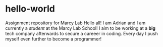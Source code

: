 # hello-world
Assignment repository for Marcy Lab
Hello all! I am Adrian and I am currently a *student* at the Marcy Lab School! I aim to be working at a **big** tech company afterwards to secure a careeer in coding. Every day I push myself even further to become a programmer!
